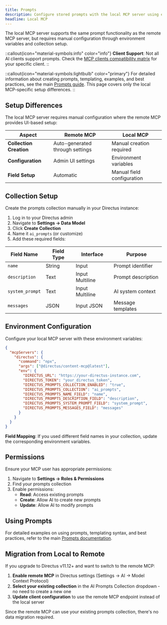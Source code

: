 ```yaml
---
title: Prompts
description: Configure stored prompts with the local MCP server using environment variables and manual collection setup.
headline: Local MCP
---
```


The local MCP server supports the same prompt functionality as the remote MCP server, but requires manual configuration through environment variables and collection setup.

::callout{icon="material-symbols:info" color="info"}
**Client Support**: Not all AI clients support prompts. Check the [MCP clients compatibility matrix](https://modelcontextprotocol.io/clients) for your specific client.
::

::callout{icon="material-symbols:lightbulb" color="primary"}
For detailed information about creating prompts, templating, examples, and best practices, see the main [Prompts guide](/guides/ai/mcp/prompts). This page covers only the local MCP-specific setup differences.
::

## Setup Differences

The local MCP server requires manual configuration where the remote MCP provides UI-based setup:

| Aspect | Remote MCP | Local MCP |
|--------|------------|-----------|
| **Collection Creation** | Auto-generated through settings | Manual creation required |
| **Configuration** | Admin UI settings | Environment variables |
| **Field Setup** | Automatic | Manual field configuration |

## Collection Setup

Create the prompts collection manually in your Directus instance:

1. Log in to your Directus admin
2. Navigate to **Settings → Data Model**
3. Click **Create Collection**
4. Name it `ai_prompts` (or customize)
5. Add these required fields:

| Field Name | Field Type | Interface | Purpose |
|------------|------------|-----------|---------|
| `name` | String | Input | Prompt identifier |
| `description` | Text | Input Multiline | Prompt description |
| `system_prompt` | Text | Input Multiline | AI system context |
| `messages` | JSON | Input JSON | Message templates |

## Environment Configuration

Configure your local MCP server with these environment variables:

```json
{
  "mcpServers": {
    "directus": {
      "command": "npx",
      "args": ["@directus/content-mcp@latest"],
      "env": {
        "DIRECTUS_URL": "https://your-directus-instance.com",
        "DIRECTUS_TOKEN": "your_directus_token",
        "DIRECTUS_PROMPTS_COLLECTION_ENABLED": "true",
        "DIRECTUS_PROMPTS_COLLECTION": "ai_prompts",
        "DIRECTUS_PROMPTS_NAME_FIELD": "name",
        "DIRECTUS_PROMPTS_DESCRIPTION_FIELD": "description",
        "DIRECTUS_PROMPTS_SYSTEM_PROMPT_FIELD": "system_prompt",
        "DIRECTUS_PROMPTS_MESSAGES_FIELD": "messages"
      }
    }
  }
}
```

**Field Mapping**: If you used different field names in your collection, update the corresponding environment variables.

## Permissions

Ensure your MCP user has appropriate permissions:

1. Navigate to **Settings → Roles & Permissions**
2. Find your prompts collection
3. Enable permissions:
   - **Read**: Access existing prompts
   - **Create**: Allow AI to create new prompts
   - **Update**: Allow AI to modify prompts

## Using Prompts

For detailed examples on using prompts, templating syntax, and best practices, refer to the main [Prompts documentation](/guides/ai/mcp/prompts).

## Migration from Local to Remote

If you upgrade to Directus v11.12+ and want to switch to the remote MCP:

1. **Enable remote MCP** in Directus settings (Settings → AI → Model Context Protocol)
2. **Select your existing collection** in the AI Prompts Collection dropdown - no need to create a new one
3. **Update client configuration** to use the remote MCP endpoint instead of the local server

Since the remote MCP can use your existing prompts collection, there's no data migration required.
